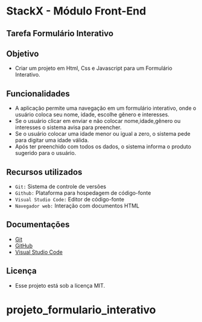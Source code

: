 # StackX - Módulo Front-End

## Tarefa Formulário Interativo 

## Objetivo

- Criar um projeto em Html, Css e Javascript para um Formulário Interativo.

## Funcionalidades

- A aplicação permite uma navegação em um formulário interativo, onde o usuário coloca seu nome, idade, escolhe gênero e interesses.
- Se o usuário clicar em enviar e não colocar nome,idade,gênero ou interesses o sistema avisa para preencher.
- Se o usuário colocar uma idade menor ou igual a zero, o sistema pede para digitar uma idade válida.  
- Após ter preenchido com todos os dados, o sistema informa o produto sugerido para o usuário.   


## Recursos utilizados

- `Git:` Sistema de controle de versões
- `Github:` Plataforma para hospedagem de código-fonte
- `Visual Studio Code:` Editor de código-fonte
- `Navegador web:` Interação com documentos HTML

## Documentações

- [Git](https://git-scm.com/doc)
- [GitHub](https://docs.github.com/pt)
- [Visual Studio Code](https://code.visualstudio.com/docs)

## Licença

- Esse projeto está sob a licença MIT.
# projeto_formulario_interativo
